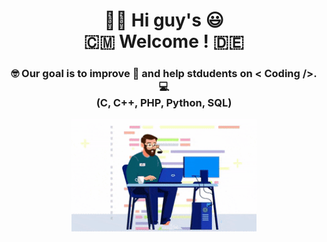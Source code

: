 <h1 align="center">👋🏼 Hi guy's 😃<br/>🇨🇲 Welcome ! 🇩🇪</h1>

<h3 align="center">🤓 Our goal is to improve 🚀 and help stdudents on < Coding />. 💻<br/>(C, C++, PHP, Python, SQL) <br/></h3>

<p align="center">
<img src="https://github.com/German-IT-Support/.github/blob/main/profile/support-it.gif" alt="DevOps" widht="200" height="180" />
</p>
 

<!--

**Here are some ideas to get you started:**

🙋‍♀️ A short introduction - what is your organization all about?
🌈 Contribution guidelines - how can the community get involved?
👩‍💻 Useful resources - where can the community find your docs? Is there anything else the community should know?
🍿 Fun facts - what does your team eat for breakfast?
🧙 Remember, you can do mighty things with the power of [Markdown](https://docs.github.com/github/writing-on-github/getting-started-with-writing-and-formatting-on-github/basic-writing-and-formatting-syntax)
-->
